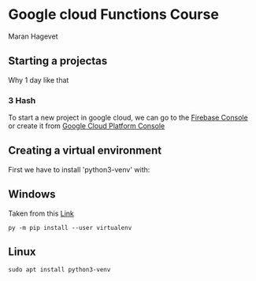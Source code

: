 # Google cloud Functions Course

Maran Hagevet

## Starting a projectas

Why 1 day like that

### 3 Hash

To start a new project in google cloud, we can go to the [Firebase Console](https://console.firebase.google.com) or create it from [Google Cloud Platform Console](https://console.cloud.google.com)

## Creating a virtual environment

First we have to install 'python3-venv' with:

## Windows

Taken from this [Link](https://packaging.python.org/en/latest/guides/installing-using-pip-and-virtual-environments/)

```
py -m pip install --user virtualenv
```

## Linux

```
sudo apt install python3-venv

```

